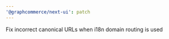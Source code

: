 ```yaml
---
'@graphcommerce/next-ui': patch
---
```


Fix incorrect canonical URLs when i18n domain routing is used
